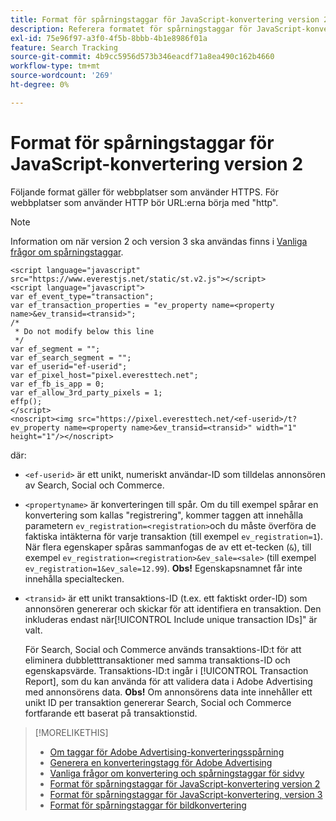 ```yaml
---
title: Format för spårningstaggar för JavaScript-konvertering version 2
description: Referera formatet för spårningstaggar för JavaScript-konvertering version 2.
exl-id: 75e96f97-a3f0-4f5b-8bbb-4b1e8986f01a
feature: Search Tracking
source-git-commit: 4b9cc5956d573b346eacdf71a8ea490c162b4660
workflow-type: tm+mt
source-wordcount: '269'
ht-degree: 0%

---
```


# Format för spårningstaggar för JavaScript-konvertering version 2

Följande format gäller för webbplatser som använder HTTPS. För webbplatser som använder HTTP bör URL:erna börja med &quot;http&quot;.

>[!NOTE]
>
>Information om när version 2 och version 3 ska användas finns i [Vanliga frågor om spårningstaggar](/help/search-social-commerce/tracking/faqs-conversion-page-view-tracking-tags.md).

```
<script language="javascript" src="https://www.everestjs.net/static/st.v2.js"></script>
<script language="javascript">
var ef_event_type="transaction";
var ef_transaction_properties = "ev_property name=<property name>&ev_transid=<transid>";
/*
 * Do not modify below this line
 */
var ef_segment = "";
var ef_search_segment = "";
var ef_userid="ef-userid";
var ef_pixel_host="pixel.everesttech.net";
var ef_fb_is_app = 0;
var ef_allow_3rd_party_pixels = 1;
effp();
</script>
<noscript><img src="https://pixel.everesttech.net/<ef-userid>/t?ev_property name=<property name>&ev_transid=<transid>" width="1" height="1"/></noscript>
```

där:

* `<ef-userid>` är ett unikt, numeriskt användar-ID som tilldelas annonsören av Search, Social och Commerce.

* `<propertyname>` är konverteringen till spår. Om du till exempel spårar en konvertering som kallas &quot;registrering&quot;, kommer taggen att innehålla parametern `ev_registration=<registration>`och du måste överföra de faktiska intäkterna för varje transaktion (till exempel `ev_registration=1`). När flera egenskaper spåras sammanfogas de av ett et-tecken (`&`), till exempel `ev_registration=<registration>&ev_sale=<sale>` (till exempel `ev_registration=1&ev_sale=12.99`). **Obs!**  Egenskapsnamnet får inte innehålla specialtecken.

* `<transid>` är ett unikt transaktions-ID (t.ex. ett faktiskt order-ID) som annonsören genererar och skickar för att identifiera en transaktion. Den inkluderas endast när[!UICONTROL Include unique transaction IDs]&quot; är valt.

  För Search, Social och Commerce används transaktions-ID:t för att eliminera dubbletttransaktioner med samma transaktions-ID och egenskapsvärde. Transaktions-ID:t ingår i [!UICONTROL Transaction Report], som du kan använda för att validera data i Adobe Advertising med annonsörens data. **Obs!** Om annonsörens data inte innehåller ett unikt ID per transaktion genererar Search, Social och Commerce fortfarande ett baserat på transaktionstid.

<!-- add more links -->

>[!MORELIKETHIS]
>
>* [Om taggar för Adobe Advertising-konverteringsspårning](/help/search-social-commerce/tracking/conversion-tracking-advertising.md)
>* [Generera en konverteringstagg för Adobe Advertising](/help/search-social-commerce/tools/conversion-tag-generate.md)
>* [Vanliga frågor om konvertering och spårningstaggar för sidvy](/help/search-social-commerce/tracking/faqs-conversion-page-view-tracking-tags.md)
>* [Format för spårningstaggar för JavaScript-konvertering version 2](format-conversion-tag-jsv2.md)
>* [Format för spårningstaggar för JavaScript-konvertering, version 3](format-conversion-tag-jsv3.md)
>* [Format för spårningstaggar för bildkonvertering](format-conversion-tag-image.md)
